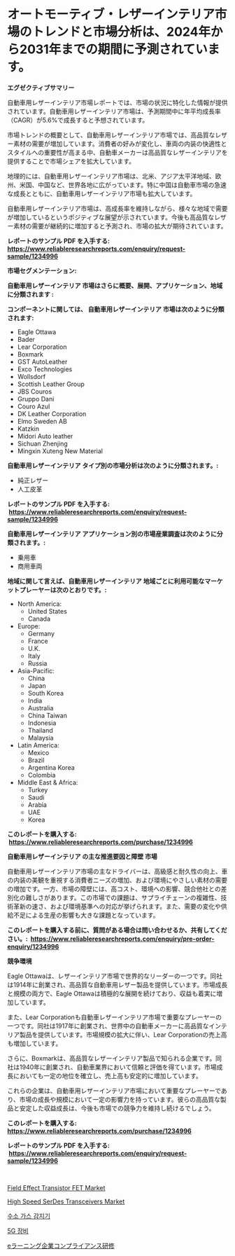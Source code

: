 <p><h1>オートモーティブ・レザーインテリア市場のトレンドと市場分析は、2024年から2031年までの期間に予測されています。</h1></p><p><strong>エグゼクティブサマリー</strong></p>
<p><p>自動車用レザーインテリア市場レポートでは、市場の状況に特化した情報が提供されています。自動車用レザーインテリア市場は、予測期間中に年平均成長率（CAGR）が5.6%で成長すると予想されています。</p><p>市場トレンドの概要として、自動車用レザーインテリア市場では、高品質なレザー素材の需要が増加しています。消費者の好みが変化し、車両の内装の快適性とスタイルへの重要性が高まる中、自動車メーカーは高品質なレザーインテリアを提供することで市場シェアを拡大しています。</p><p>地理的には、自動車用レザーインテリア市場は、北米、アジア太平洋地域、欧州、米国、中国など、世界各地に広がっています。特に中国は自動車市場の急速な成長とともに、自動車用レザーインテリア市場も拡大しています。</p><p>自動車用レザーインテリア市場は、高成長率を維持しながら、様々な地域で需要が増加しているというポジティブな展望が示されています。今後も高品質なレザー素材の需要が継続的に増加すると予測され、市場の拡大が期待されています。</p></p>
<p><strong>レポートのサンプル PDF を入手する: <a href="https://www.reliableresearchreports.com/enquiry/request-sample/1234996">https://www.reliableresearchreports.com/enquiry/request-sample/1234996</a></strong></p>
<p><strong>市場セグメンテーション:</strong></p>
<p><strong> 自動車用レザーインテリア 市場はさらに概要、展開、アプリケーション、地域に分類されます :</strong></p>
<p><strong>コンポーネントに関しては、 自動車用レザーインテリア 市場は次のように分類されます: &nbsp;</strong></p>
<p><ul><li>Eagle Ottawa</li><li>Bader</li><li>Lear Corporation</li><li>Boxmark</li><li>GST AutoLeather</li><li>Exco Technologies</li><li>Wollsdorf</li><li>Scottish Leather Group</li><li>JBS Couros</li><li>Gruppo Dani</li><li>Couro Azul</li><li>DK Leather Corporation</li><li>Elmo Sweden AB</li><li>Katzkin</li><li>Midori Auto leather</li><li>Sichuan Zhenjing</li><li>Mingxin Xuteng New Material</li></ul></p>
<p><strong> 自動車用レザーインテリア タイプ別の市場分析は次のように分類されます。:</strong></p>
<p><ul><li>純正レザー</li><li>人工皮革</li></ul></p>
<p><strong>レポートのサンプル PDF を入手する: &nbsp;<a href="https://www.reliableresearchreports.com/enquiry/request-sample/1234996">https://www.reliableresearchreports.com/enquiry/request-sample/1234996</a></strong></p>
<p><strong> 自動車用レザーインテリア アプリケーション別の市場産業調査は次のように分類されます。:</strong></p>
<p><ul><li>乗用車</li><li>商用車両</li></ul></p>
<p><strong>地域に関して言えば、自動車用レザーインテリア 地域ごとに利用可能なマーケットプレーヤーは次のとおりです。:</strong></p>
<p><ul>
    <li>
        North America:
        <ul>
            <li>United States</li>
            <li>Canada</li>
        </ul>
    </li>
    <li>
        Europe:
        <ul>
            <li>Germany</li>
            <li>France</li>
            <li>U.K.</li>
            <li>Italy</li>
            <li>Russia</li>
        </ul>
    </li>
    <li>
        Asia-Pacific:
        <ul>
            <li>China</li>
            <li>Japan</li>
            <li>South Korea</li>
            <li>India</li>
            <li>Australia</li>
            <li>China Taiwan</li>
            <li>Indonesia</li>
            <li>Thailand</li>
            <li>Malaysia</li>
        </ul>
    </li>
    <li>
        Latin America:
        <ul>
            <li>Mexico</li>
            <li>Brazil</li>
            <li>Argentina Korea</li>
            <li>Colombia</li>
        </ul>
    </li>
    <li>
        Middle East & Africa:
        <ul>
            <li>Turkey</li>
            <li>Saudi</li>
            <li>Arabia</li>
            <li>UAE</li>
            <li>Korea</li>
        </ul>
    </li>
    </ul></p>
<p><strong>このレポートを購入する: &nbsp;<a href="https://www.reliableresearchreports.com/purchase/1234996">https://www.reliableresearchreports.com/purchase/1234996</a></strong></p>
<p><strong>自動車用レザーインテリア の主な推進要因と障壁 市場</strong></p>
<p><p>自動車用レザーインテリア市場の主なドライバーは、高級感と耐久性の向上、車の内装の美観を重視する消費者ニーズの増加、および環境にやさしい素材の需要の増加です。一方、市場の障壁には、高コスト、環境への影響、競合他社との差別化の難しさがあります。この市場での課題は、サプライチェーンの複雑性、技術革新の速さ、および環境基準への対応が挙げられます。また、需要の変化や供給不足による生産の影響も大きな課題となっています。</p></p>
<p><strong>このレポートを購入する前に、質問がある場合は問い合わせるか、共有してください。:&nbsp; <a href="https://www.reliableresearchreports.com/enquiry/pre-order-enquiry/1234996">https://www.reliableresearchreports.com/enquiry/pre-order-enquiry/1234996</a></strong></p>
<p><strong>競争環境</strong></p>
<p><p>Eagle Ottawaは、レザーインテリア市場で世界的なリーダーの一つです。同社は1914年に創業され、高品質な自動車用レザー製品を提供しています。市場成長と規模の両方で、Eagle Ottawaは積極的な展開を続けており、収益も着実に増加しています。</p><p>また、Lear Corporationも自動車レザーインテリア市場で重要なプレーヤーの一つです。同社は1917年に創業され、世界中の自動車メーカーに高品質なインテリア製品を提供しています。市場規模の拡大に伴い、Lear Corporationの売上高も増加しています。</p><p>さらに、Boxmarkは、高品質なレザーインテリア製品で知られる企業です。同社は1940年に創業され、自動車業界において信頼と評価を得ています。市場成長においても一定の地位を確立し、売上高も安定的に増加しています。</p><p>これらの企業は、自動車用レザーインテリア市場において重要なプレーヤーであり、市場の成長や規模において一定の影響力を持っています。彼らの高品質な製品と安定した収益成長は、今後も市場での競争力を維持し続けるでしょう。</p></p>
<p><strong>このレポートを購入する: &nbsp; <a href="https://www.reliableresearchreports.com/purchase/1234996">https://www.reliableresearchreports.com/purchase/1234996</a></strong></p>
<p><strong>レポートのサンプル PDF を入手する: &nbsp;<a href="https://www.reliableresearchreports.com/enquiry/request-sample/1234996">https://www.reliableresearchreports.com/enquiry/request-sample/1234996</a></strong><strong></strong></p>
<p>&nbsp;</p>
<p><p><a href="https://medium.com/@dorothybrooks53/field-effect-transistor-fet-market-size-cagr-trends-2024-2030-c4e2e7ac1e56">Field Effect Transistor FET Market</a></p><p><a href="https://medium.com/@dorisstephens14/high-speed-serdes-transceivers-nbsp-market-focuses-on-market-share-size-and-projected-forecast-6f11c1b764ea">High Speed SerDes Transceivers Market</a></p><p><a href="https://medium.com/@adonispellea2022/%EC%88%98%EC%86%8C-%EA%B0%80%EC%8A%A4-%EA%B0%90%EC%A7%80%EA%B8%B0-%EC%8B%9C%EC%9E%A5-%EC%A0%84%EB%A7%9D-%EC%82%B0%EC%97%85-%EA%B0%9C%EC%9A%94-%EB%B0%8F-%EC%98%88%EC%B8%A1-2024%EB%85%84%EB%B6%80%ED%84%B0-2031%EB%85%84%EA%B9%8C%EC%A7%80-8199611638b1">수소 가스 감지기</a></p><p><a href="https://github.com/WilburKihn5676/Market-Research-Report-List-1/blob/main/858915811053.md">5G 장비</a></p><p><a href="https://medium.com/@barrycuda1974/elearning%E6%B3%95%E4%BB%A4%E9%81%B5%E5%AE%88%E3%83%88%E3%83%AC%E3%83%BC%E3%83%8B%E3%83%B3%E3%82%B0%E5%B8%82%E5%A0%B4%E3%81%AE%E3%82%B7%E3%82%A7%E3%82%A2%E3%81%AE%E9%80%B2%E5%8C%96%E3%81%A8%E5%B8%82%E5%A0%B4%E6%88%90%E9%95%B7%E3%83%88%E3%83%AC%E3%83%B3%E3%83%892024%E5%B9%B4-2031%E5%B9%B4-8316c205b431">eラーニング企業コンプライアンス研修</a></p></p>